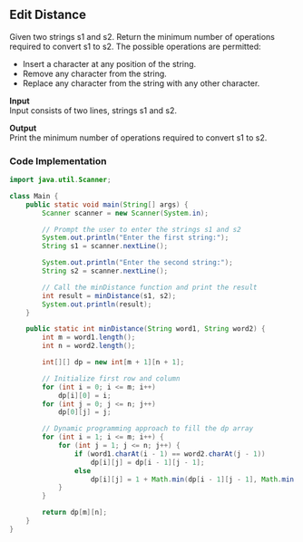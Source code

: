 ## Edit Distance

Given two strings s1 and s2. Return the minimum number of operations required to convert s1 to s2. The possible operations are permitted:
- Insert a character at any position of the string.
- Remove any character from the string.
- Replace any character from the string with any other character.

**Input**  
Input consists of two lines, strings s1 and s2.

**Output**  
Print the minimum number of operations required to convert s1 to s2.


### Code Implementation

```java
import java.util.Scanner;

class Main {
    public static void main(String[] args) {
        Scanner scanner = new Scanner(System.in);

        // Prompt the user to enter the strings s1 and s2
        System.out.println("Enter the first string:");
        String s1 = scanner.nextLine();

        System.out.println("Enter the second string:");
        String s2 = scanner.nextLine();

        // Call the minDistance function and print the result
        int result = minDistance(s1, s2);
        System.out.println(result);
    }

    public static int minDistance(String word1, String word2) {
        int m = word1.length();
        int n = word2.length();

        int[][] dp = new int[m + 1][n + 1];

        // Initialize first row and column
        for (int i = 0; i <= m; i++)
            dp[i][0] = i;
        for (int j = 0; j <= n; j++)
            dp[0][j] = j;

        // Dynamic programming approach to fill the dp array
        for (int i = 1; i <= m; i++) {
            for (int j = 1; j <= n; j++) {
                if (word1.charAt(i - 1) == word2.charAt(j - 1))
                    dp[i][j] = dp[i - 1][j - 1];
                else
                    dp[i][j] = 1 + Math.min(dp[i - 1][j - 1], Math.min(dp[i][j - 1], dp[i - 1][j]));
            }
        }

        return dp[m][n];
    }
}
```
